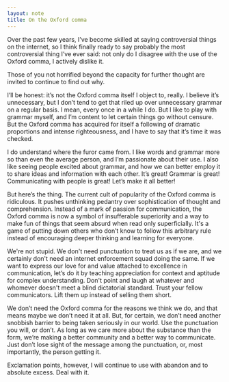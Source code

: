 ```yaml
---
layout: note
title: On the Oxford comma
---
```


Over the past few years, I’ve become skilled at saying controversial things on the internet, so I think finally ready to say probably the most controversial thing I’ve ever said: not only do I disagree with the use of the Oxford comma, I actively dislike it.

Those of you not horrified beyond the capacity for further thought are invited to continue to find out why.

I’ll be honest: it’s not the Oxford comma itself I object to, really. I believe it’s unnecessary, but I don’t tend to get that riled up over unnecessary grammar on a regular basis. I mean, every once in a while I do. But I like to play with grammar myself, and I’m content to let certain things go without censure. But the Oxford comma has acquired for itself a following of dramatic proportions and intense righteousness, and I have to say that it’s time it was checked.

I do understand where the furor came from. I like words and grammar more so than even the average person, and I’m passionate about their use. I also like seeing people excited about grammar, and how we can better employ it to share ideas and information with each other. It’s great! Grammar is great! Communicating with people is great! Let’s make it all better!

But here’s the thing. The current cult of popularity of the Oxford comma is ridiculous. It pushes unthinking pedantry over sophistication of thought and comprehension. Instead of a mark of passion for communication, the Oxford comma is now a symbol of insufferable superiority and a way to make fun of things that seem absurd when read only superficially. It's a game of putting down others who don’t know to follow this arbitrary rule instead of encouraging deeper thinking and learning for everyone.

We're not stupid. We don't need punctuation to treat us as if we are, and we certainly don't need an internet enforcement squad doing the same. If we want to express our love for and value attached to excellence in communication, let’s do it by teaching appreciation for context and aptitude for complex understanding. Don't point and laugh at whatever and whomever doesn't meet a blind dictatorial standard. Trust your fellow communicators. Lift them up instead of selling them short.

We don’t need the Oxford comma for the reasons we think we do, and that means maybe we don’t need it at all. But, for certain, we don’t need another snobbish barrier to being taken seriously in our world. Use the punctuation you will, or don’t. As long as we care more about the substance than the form, we’re making a better community and a better way to communicate. Just don’t lose sight of the message among the punctuation, or, most importantly, the person getting it.

Exclamation points, however, I will continue to use with abandon and to absolute excess. Deal with it.
